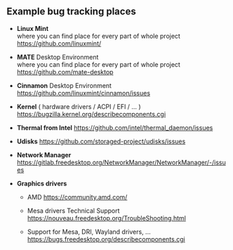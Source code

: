 
## Example bug tracking places

*    **Linux Mint**    
where you can find place for every part of whole project    
<https://github.com/linuxmint/>

*    **MATE** Desktop Environment    
where you can find place for every part of whole project    
<https://github.com/mate-desktop>

*    **Cinnamon** Desktop Environment      
<https://github.com/linuxmint/cinnamon/issues>

*    **Kernel** ( hardware drivers / ACPI / EFI / … )      
<https://bugzilla.kernel.org/describecomponents.cgi>

*    **Thermal from Intel** <https://github.com/intel/thermal_daemon/issues>

*    **Udisks** <https://github.com/storaged-project/udisks/issues>

*    **Network Manager** <https://gitlab.freedesktop.org/NetworkManager/NetworkManager/-/issues>

*   **Graphics drivers**

    * AMD <https://community.amd.com/>

    * Mesa drivers
Technical Support   
<https://nouveau.freedesktop.org/TroubleShooting.html>

    * Support for Mesa, DRI, Wayland drivers, ...   
<https://bugs.freedesktop.org/describecomponents.cgi>